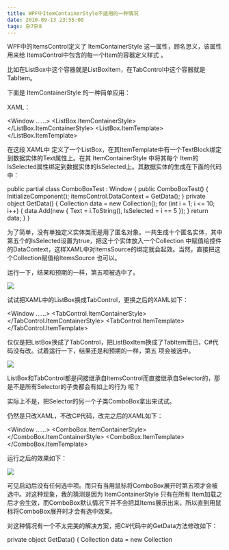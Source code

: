 ```yaml
---
title: WPF中ItemContainerStyle不适用的一种情况
date: 2010-09-13 23:55:00
tags: 杂7杂8
---
```

WPF中的ItemsControl定义了  ItemContainerStyle  这一属性，顾名思义，该属性用来给
ItemsControl中包含的每一个Item的容器定义样式  。

比如在ListBox中这个容器就是ListBoxItem，在TabControl中这个容器就是TabItem。

下面是  ItemContainerStyle  的一种简单应用：

XAML：

<Window ......> <StackPanel> <ListBox Name="itemsControl"
ItemsSource="{Binding}"> <ListBox.ItemContainerStyle> <Style
TargetType="ListBoxItem"> <Setter Property="IsSelected" Value="{Binding
IsSelected, Mode=OneTime}"/> </Style> </ListBox.ItemContainerStyle>
<ListBox.ItemTemplate> <DataTemplate> <TextBlock Text="{Binding Text}"/>
</DataTemplate> </ListBox.ItemTemplate> </ListBox> </StackPanel> </Window>

在这段  XAML中  定义了一个ListBox，在其ItemTemplate中有一个TextBlock绑定到数据实体的Text属性上。在其
ItemContainerStyle  中将其每个
Item的IsSelected属性绑定到数据实体的IsSelected上。其数据实体的生成在下面的代码中：

public partial class ComboBoxTest : Window { public ComboBoxTest() {
InitializeComponent(); itemsControl.DataContext = GetData(); } private object
GetData() { Collection<object> data = new Collection<object>(); for (int i =
1; i <= 10; i++) { data.Add(new { Text = i.ToString(), IsSelected = i == 5 });
} return data; } }

为了简单，没有单独定义实体类而是用了匿名对象。一共生成十个匿名实体，其中第五个的IsSelected设置为true，把这十个实体放入一个Collection
中赋值给控件的DataContext，这样XAML中对ItemsSource的绑定就会起效。当然，直接把这个Collection赋值给ItemsSource
也可以。

运行一下，结果和预期的一样，第五项被选中了。

![](http://hi.csdn.net/attachment/201009/13/858_12843928840kEB.jpg)

试试把XAML中的ListBox换成TabControl，更换之后的XAML如下：

<Window ......> <StackPanel> <TabControl Name="itemsControl"
ItemsSource="{Binding}"> <TabControl.ItemContainerStyle> <Style
TargetType="TabItem"> <Setter Property="IsSelected" Value="{Binding
IsSelected, Mode=OneTime}"/> </Style> </TabControl.ItemContainerStyle>
<TabControl.ItemTemplate> <DataTemplate> <TextBlock Text="{Binding Text}"/>
</DataTemplate> </TabControl.ItemTemplate> </TabControl> </StackPanel>
</Window>

仅仅是把ListBox换成了TabControl，把ListBoxItem换成了TabItem而已，C#代码没有改。试着运行一下，结果还是和预期的一样，第五
项会被选中。

![](http://hi.csdn.net/attachment/201009/13/858_12843928849j3S.jpg)

ListBox和TabControl都是间接继承自ItemsControl而直接继承自Selector的，那是不是所有Selector的子类都会有如上的行为
呢？

实际上不是，把Selector的另一个子类ComboBox拿出来试试。

仍然是只改XAML，不改C#代码，改完之后的XAML如下：

<Window ......> <StackPanel> <ComboBox Name="itemsControl"
ItemsSource="{Binding}"> <ComboBox.ItemContainerStyle> <Style
TargetType="ComboBoxItem"> <Setter Property="IsSelected" Value="{Binding
IsSelected, Mode=OneTime}"/> </Style> </ComboBox.ItemContainerStyle>
<ComboBox.ItemTemplate> <DataTemplate> <TextBlock Text="{Binding Text}"/>
</DataTemplate> </ComboBox.ItemTemplate> </ComboBox> </StackPanel> </Window>

运行之后的效果如下：

![](http://hi.csdn.net/attachment/201009/13/858_1284392885MblZ.jpg)

可见启动后没有任何选中项。而只有当用鼠标将ComboBox展开时第五项才会被选中。对这种现象，我的猜测是因为  ItemContainerStyle
只有在所有  Item加载之后才会生效，而ComboBox默认情况下并不会把其Items展示出来，所以直到用鼠标将ComboBox展开时才会有选中效果。

对这种情况有一个不太完美的解决方案，把C#代码中的GetData方法修改如下：

private object GetData() { Collection<object> data = new Collection<object>();
for (int i = 1; i <= 10; i++) { data.Add(new { Text = i.ToString() }); }
return new { Data = data, SelectedData = data[4] }; }

上面的代码中再次应用了匿名对象，把整个实体集合放入新的匿名对象中的Data属性，并把集合的第五项赋值给新的匿名对象的SelectedData属性。

然后修改XAML，把ComboBox的ItemsSource绑定到匿名对象的Data属性，把SelectedValue绑定到匿名对象的SelectedDat
a属性。修改后的XAML如下：

<Window ......> <StackPanel> <ComboBox Name="itemsControl"
ItemsSource="{Binding Data}" SelectedValue="{Binding SelectedData,
Mode=OneTime}"> <ComboBox.ItemTemplate> <DataTemplate> <TextBlock
Text="{Binding Text}"/> </DataTemplate> </ComboBox.ItemTemplate> </ComboBox>
</StackPanel> </Window>

再运行，启动效果如下：

![](http://hi.csdn.net/attachment/201009/13/858_1284393201CUCr.jpg)



[ ![](https://profile.csdnimg.cn/5/2/5/3_cuipengfei1)
![](https://g.csdnimg.cn/static/user-reg-year/1x/11.png)
](https://blog.csdn.net/cuipengfei1)



发布了127 篇原创文章  ·  获赞 8  ·  访问量 74万+

